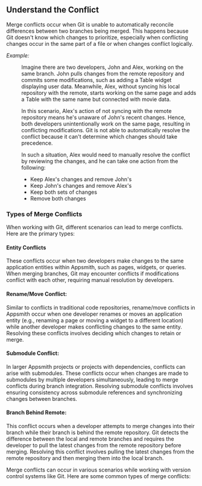 
## Understand the Conflict

Merge conflicts occur when Git is unable to automatically reconcile differences between two branches being merged. This happens because Git doesn't know which changes to prioritize, especially when conflicting changes occur in the same part of a file or when changes conflict logically.

*Example:* 

<dd>

Imagine there are two developers, John and Alex, working on the same branch. John pulls changes from the remote repository and commits some modifications, such as adding a Table widget displaying user data. Meanwhile, Alex, without syncing his local repository with the remote, starts working on the same page and adds a Table with the same name but connected with movie data.

In this scenario, Alex's action of not syncing with the remote repository means he's unaware of John's recent changes. Hence, both developers unintentionally work on the same page, resulting in conflicting modifications. Git is not able to automatically resolve the conflict because it can't determine which changes should take precedence.

In such a situation, Alex would need to manually resolve the conflict by reviewing the changes, and he can take one action from the following:


* Keep Alex's changes and remove John's
* Keep John's changes and remove Alex's
* Keep both sets of changes
* Remove both changes

</dd>

### Types of Merge Conflicts

When working with Git, different scenarios can lead to merge conflicts. Here are the primary types:

#### Entity Conflicts

These conflicts occur when two developers make changes to the same application entities within Appsmith, such as pages, widgets, or queries. When merging branches, Git may encounter conflicts if modifications conflict with each other, requiring manual resolution by developers.

#### Rename/Move Conflict:
 Similar to conflicts in traditional code repositories, rename/move conflicts in Appsmith occur when one developer renames or moves an application entity (e.g., renaming a page or moving a widget to a different location) while another developer makes conflicting changes to the same entity. Resolving these conflicts involves deciding which changes to retain or merge.

#### Submodule Conflict: 
In larger Appsmith projects or projects with dependencies, conflicts can arise with submodules. These conflicts occur when changes are made to submodules by multiple developers simultaneously, leading to merge conflicts during branch integration. Resolving submodule conflicts involves ensuring consistency across submodule references and synchronizing changes between branches.

#### Branch Behind Remote: 
This conflict occurs when a developer attempts to merge changes into their branch while their branch is behind the remote repository. Git detects the difference between the local and remote branches and requires the developer to pull the latest changes from the remote repository before merging. Resolving this conflict involves pulling the latest changes from the remote repository and then merging them into the local branch.

Merge conflicts can occur in various scenarios while working with version control systems like Git. Here are some common types of merge conflicts:
